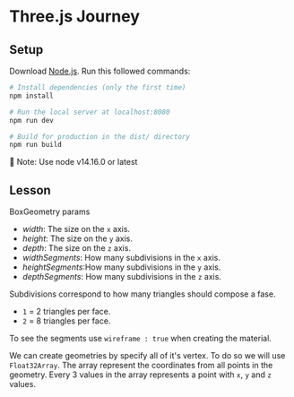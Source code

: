 # Three.js Journey

## Setup
Download [Node.js](https://nodejs.org/en/download/).
Run this followed commands:

``` bash
# Install dependencies (only the first time)
npm install

# Run the local server at localhost:8080
npm run dev

# Build for production in the dist/ directory
npm run build
```
:notebook: Note: Use node v14.16.0 or latest

## Lesson

BoxGeometry params

- *width*: The size on the `x` axis.
- *height*: The size on the `y` axis.
- *depth*: The size on the `z` axis.
- *widthSegments*: How many subdivisions in the `x` axis.
- *heightSegments*:How many subdivisions in the `y` axis.
- *depthSegments*: How many subdivisions in the `z` axis.

Subdivisions correspond to how many triangles should compose a fase.

- `1` = 2 triangles per face.
- `2` = 8 triangles per face.

To see the segments use `wireframe : true` when creating the material.

We can create geometries by specify all of it's vertex. To do so we will use `Float32Array`.
The array represent the coordinates from all points in the geometry. Every 3 values in the array represents a point with `x`, `y` and `z` values.

